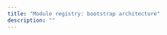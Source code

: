 ```yaml
---
title: "Module registry: bootstrap architecture"
description: ""
---
```


<!--
To pass parameters to a module during the bootstrap stage, [InitConfiguration](candi/openapi/init_configuration.yaml) is used.
Example:

```yaml
apiVersion: deckhouse.io/v2alpha1
kind: InitConfiguration
deckhouse:
  registry:
    mode: Proxy
    proxy:
    imagesRepo: nexus.company.my/deckhouse/ee
    username: "nexus-user"
    password: "nexus-p@ssw0rd"
    scheme: HTTPS
    ca: |
        -----BEGIN CERTIFICATE-----
        ...
        -----END CERTIFICATE-----
---
apiVersion: deckhouse.io/v2alpha1
kind: InitConfiguration
deckhouse:
registry:
    mode: Detached
    detached:
    imagesBundlePath: ~/deckhouse/bundle.tar
```

The parameters are parsed and passed to Basible for template rendering. The main templates are located in:
- [bootstrap folder](candi/bashible/common-steps/cluster-bootstrap/):
  - to start igniter;
  - to push Docker images to a registry in mirror mode `embedded-registry`;
  - configuration of a static pod for `embedded-registry`, pull Docker images for static pod;
  - to stop igniter;
- configuration of containerd;
- configuration of kube-api-proxy(nginx). Configuration and image pulling for kube-api-proxy are being performed (to connect the next node to the cluster);

After the bootstrap and the launch of deckhouse, the [ModuleConfig](dhctl/pkg/config/module_config.go#L102) is applied, and the module starts.
Control of the `embedded-registry` static pods is handed over to the module.
-->
